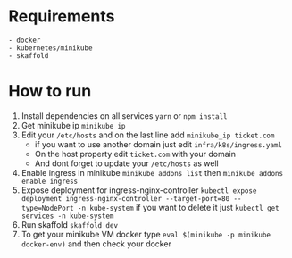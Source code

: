 # Requirements

    - docker
    - kubernetes/minikube
    - skaffold

# How to run

1. Install dependencies on all services `yarn` or `npm install`
2. Get minikube ip `minikube ip`
3. Edit your `/etc/hosts` and on the last line add `minikube_ip ticket.com`
    - if you want to use another domain just edit `infra/k8s/ingress.yaml`
    - On the host property edit `ticket.com` with your domain
    - And dont forget to update your `/etc/hosts` as well
4. Enable ingress in minikube `minikube addons list` then `minikube addons enable ingress`
5. Expose deployment for ingress-nginx-controller `kubectl expose deployment ingress-nginx-controller --target-port=80 --type=NodePort -n kube-system`
   if you want to delete it just `kubectl get services -n kube-system`
6. Run skaffold `skaffold dev`
7. To get your minikube VM docker type `eval $(minikube -p minikube docker-env)` and then check your docker
